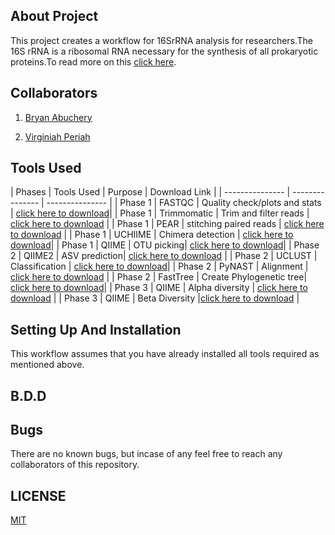 ## About Project
This project creates a workflow for 16SrRNA analysis for researchers.The 16S rRNA is a ribosomal RNA necessary for the synthesis of all prokaryotic proteins.To read more on this [click here](https://www.cd-genomics.com/blog/16s-rrna-one-of-the-most-important-rrnas/).

## Collaborators

1. [Bryan Abuchery](https://github.com/BryanAbuchery)

2. [Virginiah Periah](https://github.com/virginiah894)

## Tools Used

| Phases | Tools Used | Purpose | Download Link |
| --------------- | --------------- | --------------- |
| Phase 1 | FASTQC | Quality check/plots and stats | [click here to download](http://www.bioinformatics.babraham.ac.uk/projects/fastqc )|
| Phase 1 | Trimmomatic | Trim and filter reads | [click here to download](http://www.usadellab.org/cms/?page=trimmomatic) |
| Phase 1 | PEAR | stitching paired reads | [click here to download](https://cme.h-its.org/exelixis/web/software/pear/doc.html) |
| Phase 1 | UCHIIME | Chimera detection | [click here to download](http://drive5.com/usearch/manual/uchime_algo.html)|
| Phase 1 | QIIME | OTU picking| [click here to download](http://qiime.org/)|
| Phase 2 | QIIME2 | ASV prediction| [click here to download](https://qiime2.org/) |
| Phase 2 | UCLUST | Classification | [click here to download](http://www.drive5.com/uclust/downloads1_2_22q.html)|
| Phase 2 | PyNAST | Alignment | [click here to download](http://www.ncbi.nlm.nih.gov/pubmed/19914921) |
| Phase 2 | FastTree | Create Phylogenetic tree| [click here to download](http://www.microbesonline.org/fasttree/)|
| Phase 3 | QIIME | Alpha diversity | [click here to download](https://qiime.org/) |
| Phase 3 | QIIME | Beta Diversity |[click here to download](https://qiime.org/) |

## Setting Up And Installation

This workflow assumes that you have already installed all tools required as mentioned above.



## B.D.D

## Bugs
There are no known bugs, but incase of any feel free to reach any collaborators of this repository.


## LICENSE
[MIT](https://github.com/mbbu/16S-mini-project/blob/main/LICENSE)